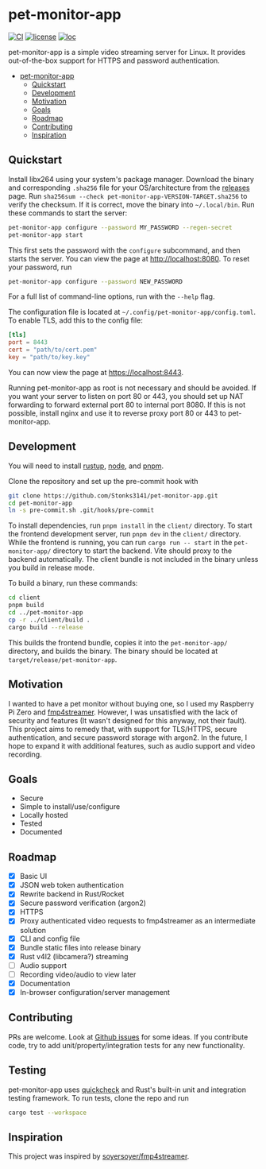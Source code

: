# pet-monitor-app

[![CI](https://github.com/Stonks3141/pet-monitor-app/actions/workflows/ci.yml/badge.svg)](https://github.com/Stonks3141/pet-monitor-app/actions/workflows/ci.yml)
[![license](https://img.shields.io/static/v1?label=License&message=MIT&color=blue)](https://opensource.org/licenses/MIT)
[![loc](https://tokei.rs/b1/github/Stonks3141/pet-monitor-app)](https://github.com/XAMPPRocky/tokei)

pet-monitor-app is a simple video streaming server for Linux. It provides out-of-the-box support for HTTPS and password authentication.

- [pet-monitor-app](#pet-monitor-app)
  - [Quickstart](#quickstart)
  - [Development](#development)
  - [Motivation](#motivation)
  - [Goals](#goals)
  - [Roadmap](#roadmap)
  - [Contributing](#contributing)
  - [Inspiration](#inspiration)

## Quickstart

Install libx264 using your system's package manager. Download the binary
and corresponding `.sha256` file for your OS/architecture from the
[releases](https://github.com/Stonks3141/pet-monitor-app/releases) page.
Run `sha256sum --check pet-monitor-app-VERSION-TARGET.sha256` to verify the
checksum. If it is correct, move the binary into `~/.local/bin`. Run these
commands to start the server:

```sh
pet-monitor-app configure --password MY_PASSWORD --regen-secret
pet-monitor-app start
```

This first sets the password with the `configure` subcommand, and then starts
the server. You can view the page at [http://localhost:8080](http://localhost:8080).
To reset your password, run

```sh
pet-monitor-app configure --password NEW_PASSWORD
```

For a full list of command-line options, run with the `--help` flag.

The configuration file is located at
`~/.config/pet-monitor-app/config.toml`. To enable TLS, add this to
the config file:

```toml
[tls]
port = 8443
cert = "path/to/cert.pem"
key = "path/to/key.key"
```

You can now view the page at [https://localhost:8443](https://localhost:8443).

Running pet-monitor-app as root is not necessary and should be avoided. If you
want your server to listen on port 80 or 443, you should set up NAT forwarding
to forward external port 80 to internal port 8080. If this is not possible,
install nginx and use it to reverse proxy port 80 or 443 to pet-monitor-app.

## Development

You will need to install [rustup](https://www.rust-lang.org/learn/get-started), [node](https://nodejs.org),
and [pnpm](https://pnpm.io/installation).

Clone the repository and set up the pre-commit hook with

```sh
git clone https://github.com/Stonks3141/pet-monitor-app.git
cd pet-monitor-app
ln -s pre-commit.sh .git/hooks/pre-commit
```

To install dependencies, run `pnpm install` in the `client/` directory. To
start the frontend development server, run `pnpm dev` in the `client/` directory.
While the frontend is running, you can run `cargo run -- start` in the
`pet-monitor-app/` directory to start the backend. Vite should proxy to the
backend automatically. The client bundle is not included in the binary unless
you build in release mode.

To build a binary, run these commands:

```sh
cd client
pnpm build
cd ../pet-monitor-app
cp -r ../client/build .
cargo build --release
```

This builds the frontend bundle, copies it into the `pet-monitor-app/` directory, and builds the binary.
The binary should be located at `target/release/pet-monitor-app`.

## Motivation

I wanted to have a pet monitor without buying one, so I used my Raspberry Pi Zero
and [fmp4streamer](https://github.com/soyersoyer/fmp4streamer). However, I was
unsatisfied with the lack of security and features (It wasn't designed for this
anyway, not their fault). This project aims to remedy that, with support for
TLS/HTTPS, secure authentication, and secure password storage with argon2. In the
future, I hope to expand it with additional features, such as audio support and
video recording.

## Goals

- Secure
- Simple to install/use/configure
- Locally hosted
- Tested
- Documented

## Roadmap

- [x] Basic UI
- [x] JSON web token authentication
- [x] Rewrite backend in Rust/Rocket
- [x] Secure password verification (argon2)
- [x] HTTPS
- [x] Proxy authenticated video requests to fmp4streamer as an intermediate solution
- [x] CLI and config file
- [x] Bundle static files into release binary
- [x] Rust v4l2 (libcamera?) streaming
- [ ] Audio support
- [ ] Recording video/audio to view later
- [x] Documentation
- [x] In-browser configuration/server management

## Contributing

PRs are welcome. Look at [Github issues](https://github.com/Stonks3141/pet-monitor-app/issues)
for some ideas. If you contribute code, try to add unit/property/integration tests for
any new functionality.

## Testing

pet-monitor-app uses [quickcheck](https://crates.io/crates/quickcheck)
and Rust's built-in unit and integration testing framework. To run
tests, clone the repo and run

```sh
cargo test --workspace
```

## Inspiration

This project was inspired by [soyersoyer/fmp4streamer](https://github.com/soyersoyer/fmp4streamer).
